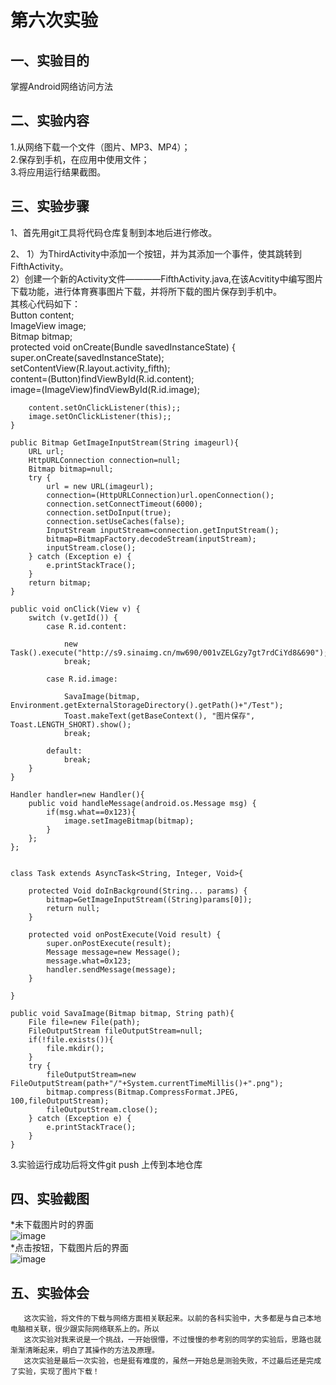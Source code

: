# 第六次实验

 ## 一、实验目的
 掌握Android网络访问方法
 
 ## 二、实验内容
1.从网络下载一个文件（图片、MP3、MP4）；  
2.保存到手机，在应用中使用文件；  
3.将应用运行结果截图。  
 
 ## 三、实验步骤
1、首先用git工具将代码仓库复制到本地后进行修改。  

2、	1）为ThirdActivity中添加一个按钮，并为其添加一个事件，使其跳转到FifthActivity。  
	2）创建一个新的Activity文件————FifthActivity.java,在该Acvitity中编写图片下载功能，进行体育赛事图片下载，并将所下载的图片保存到手机中。  
	  其核心代码如下：   
	Button content;  
    ImageView image;  
    Bitmap bitmap;  
    protected void onCreate(Bundle savedInstanceState) {  
        super.onCreate(savedInstanceState);  
        setContentView(R.layout.activity_fifth);  
        content=(Button)findViewById(R.id.content);  
        image=(ImageView)findViewById(R.id.image);  

        content.setOnClickListener(this);;  
        image.setOnClickListener(this);;  
    }  

    public Bitmap GetImageInputStream(String imageurl){ 
        URL url;  
        HttpURLConnection connection=null;  
        Bitmap bitmap=null;  
        try {  
            url = new URL(imageurl);  
            connection=(HttpURLConnection)url.openConnection();  
            connection.setConnectTimeout(6000);  
            connection.setDoInput(true);  
            connection.setUseCaches(false);  
            InputStream inputStream=connection.getInputStream();  
            bitmap=BitmapFactory.decodeStream(inputStream);  
            inputStream.close();  
        } catch (Exception e) {  
            e.printStackTrace();  
        }  
        return bitmap;  
    }

    public void onClick(View v) {  
        switch (v.getId()) {  
            case R.id.content:  

                new Task().execute("http://s9.sinaimg.cn/mw690/001vZELGzy7gt7rdCiYd8&690"); 
                break;  
 
            case R.id.image:  

                SavaImage(bitmap, Environment.getExternalStorageDirectory().getPath()+"/Test");  
                Toast.makeText(getBaseContext(), "图片保存", Toast.LENGTH_SHORT).show();  
                break;  

            default: 
                break;  
        }  
    } 

    Handler handler=new Handler(){  
        public void handleMessage(android.os.Message msg) {  
            if(msg.what==0x123){  
                image.setImageBitmap(bitmap);  
            }  
        };  
    };  


    class Task extends AsyncTask<String, Integer, Void>{  

        protected Void doInBackground(String... params) {  
            bitmap=GetImageInputStream((String)params[0]);  
            return null;  
        }  

        protected void onPostExecute(Void result) {  
            super.onPostExecute(result);  
            Message message=new Message();  
            message.what=0x123;  
            handler.sendMessage(message);  
        }  

    }

    public void SavaImage(Bitmap bitmap, String path){  
        File file=new File(path);  
        FileOutputStream fileOutputStream=null;  
        if(!file.exists()){  
            file.mkdir();  
        }  
        try {  
            fileOutputStream=new FileOutputStream(path+"/"+System.currentTimeMillis()+".png");  
            bitmap.compress(Bitmap.CompressFormat.JPEG, 100,fileOutputStream);  
            fileOutputStream.close();  
        } catch (Exception e) {  
            e.printStackTrace();  
        }  
    }  

3.实验运行成功后将文件git push 上传到本地仓库

 
 ## 四、实验截图
 *未下载图片时的界面<br>
 ![image](https://github.com/LiuYB135/android-labs-2018/blob/master/com1614080901141/6_1.png)<br>
 *点击按钮，下载图片后的界面<br>
 ![image](https://github.com/LiuYB135/android-labs-2018/blob/master/com1614080901141/6_2.png)<br>
 
 
 ## 五、实验体会
       这次实验，将文件的下载与网络方面相关联起来。以前的各科实验中，大多都是与自己本地电脑相关联，很少跟实际网络联系上的。所以
	   这次实验对我来说是一个挑战，一开始很懵，不过慢慢的参考别的同学的实验后，思路也就渐渐清晰起来，明白了其操作的方法及原理。  
	   这次实验是最后一次实验，也是挺有难度的，虽然一开始总是测验失败，不过最后还是完成了实验，实现了图片下载！
	   